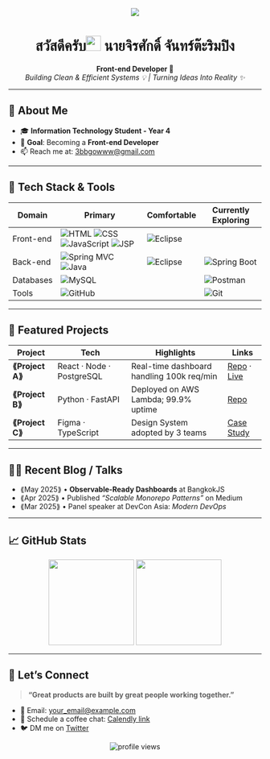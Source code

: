 <!-- Banner / Cover -->
<p align="center">
  <img src="https://scontent.fcnx3-1.fna.fbcdn.net/v/t39.30808-1/441240599_1825321571223724_5545948837499481046_n.jpg?stp=dst-jpg_s200x200_tt6&_nc_cat=106&ccb=1-7&_nc_sid=e99d92&_nc_eui2=AeHqHqMMT4LETDZ1SyQuUT6VboO9hga1iNlug72GBrWI2cQApdJ1AAN0DnjK30Mbku2SjthAb7jq6BX74MKgTP6N&_nc_ohc=_2JMp-opvYAQ7kNvwFSl8E9&_nc_oc=AdlXRvl-PyY-fFW0KTx9kbwuzHEXP6IQyzZhShZhEFy1-009jpARrU5eYqM5QR5La6Fjj5SrVwlFtExZoSno1-AL&_nc_zt=24&_nc_ht=scontent.fcnx3-1.fna&_nc_gid=6GiUxBwvFmUl24L6OgXNtw&oh=00_AfbtefLKDnheV-gdP2Sa4H0AiZFSFLe8Nkoq9smirW7blA&oe=68D9633A" />
</p>

<h1 align="center">สวัสดีครับ<img height="30" src="https://em-content.zobj.net/thumbs/120/apple/354/waving-hand_1f44b.png" /> นายจิรศักดิ์ จันทร์ต๊ะริมปิง</h1>

<p align="center">
  <strong>Front-end Developer 🚀</strong><br/>
  <em>Building Clean & Efficient Systems 💡 | Turning Ideas Into Reality ✨</em>
</p>

---

## 🚀 About Me
- 🎓 **Information Technology Student - Year 4**
- 🎯 **Goal**: Becoming a **Front-end Developer**
- 📫 Reach me at: [3bbgowww@gmail.com](mailto:3bbgowww@gmail.com)

---

## 🧰 Tech Stack & Tools
<div align="center">

| Domain     | Primary                                                                                                                                          | Comfortable                                                                                          | Currently Exploring                                                                                                                               |
|------------|--------------------------------------------------------------------------------------------------------------------------------------------------|------------------------------------------------------------------------------------------------------|----------------------------------------------------------------------------------------------------------------------------------------------------|
| Front-end  | ![HTML](https://img.shields.io/badge/HTML-E34F26?logo=html5&logoColor=white) ![CSS](https://img.shields.io/badge/CSS-1572B6?logo=css3&logoColor=white) ![JavaScript](https://img.shields.io/badge/JavaScript-F7DF1E?logo=javascript&logoColor=black) ![JSP](https://img.shields.io/badge/JSP-9E7E38?logo=java&logoColor=white) | ![Eclipse](https://img.shields.io/badge/Eclipse-2C2255?logo=eclipse&logoColor=white)                                                           |
| Back-end   | ![Spring MVC](https://img.shields.io/badge/Spring%20MVC-6DB33F?logo=spring&logoColor=white) ![Java](https://img.shields.io/badge/Java-007396?logo=java&logoColor=white) |  ![Eclipse](https://img.shields.io/badge/Eclipse-2C2255?logo=eclipse&logoColor=white) |  ![Spring Boot](https://img.shields.io/badge/Spring%20Boot-6DB33F?logo=spring&logoColor=white) |
| Databases  | ![MySQL](https://img.shields.io/badge/MySQL-4479A1?logo=mysql&logoColor=white)    | | ![Postman](https://img.shields.io/badge/Postman-FF6C37?logo=postman&logoColor=white) 
| Tools      |  ![GitHub](https://img.shields.io/badge/GitHub-181717?logo=github&logoColor=white)  |    | ![Git](https://img.shields.io/badge/Git-F05032?logo=git&logoColor=white)
                                       
</div>

---

## 📌 Featured Projects
| Project | Tech | Highlights | Links |
|---------|------|-----------|-------|
| **⟪Project A⟫** | React · Node · PostgreSQL | Real-time dashboard handling 100k req/min | [Repo](#) · [Live](#) |
| **⟪Project B⟫** | Python · FastAPI | Deployed on AWS Lambda; 99.9% uptime | [Repo](#) |
| **⟪Project C⟫** | Figma · TypeScript | Design System adopted by 3 teams | [Case Study](#) |

---

## ✍🏻 Recent Blog / Talks
<!-- GH Action can automate this section; placeholder for manual list -->
- ⟪May 2025⟫ • **Observable-Ready Dashboards** at BangkokJS  
- ⟪Apr 2025⟫ • Published *“Scalable Monorepo Patterns”* on Medium  
- ⟪Mar 2025⟫ • Panel speaker at DevCon Asia: *Modern DevOps*

---

## 📈 GitHub Stats
<div align="center">
  <img height="170" src="https://github-readme-stats.vercel.app/api?username=YOUR_USERNAME&show_icons=true&hide_border=true" />
  <img height="170" src="https://github-readme-stats.vercel.app/api/top-langs/?username=YOUR_USERNAME&layout=compact&hide_border=true" />
</div>

---

## 🤝 Let’s Connect
> **“Great products are built by great people working together.”**

- 💌 Email: [your_email@example.com](mailto:your_email@example.com)  
- 📝 Schedule a coffee chat: [Calendly link](#)  
- 🐦 DM me on [Twitter](#)

<p align="center">
  <img src="https://komarev.com/ghpvc/?username=YOUR_USERNAME&style=flat-square" alt="profile views"/>
</p>
